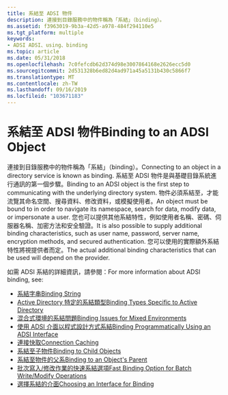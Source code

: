 ```yaml
---
title: 系結至 ADSI 物件
description: 連接到目錄服務中的物件稱為「系結」（binding）。
ms.assetid: f3963019-9b3a-42d5-a978-484f294110e5
ms.tgt_platform: multiple
keywords:
- ADSI ADSI、using、binding
ms.topic: article
ms.date: 05/31/2018
ms.openlocfilehash: 7c0fefcdb62d374d98e3007864168e2626ecc5d0
ms.sourcegitcommit: 2d531328b6ed82d4ad971a45a5131b430c5866f7
ms.translationtype: MT
ms.contentlocale: zh-TW
ms.lasthandoff: 09/16/2019
ms.locfileid: "103671183"
---
```

# <a name="binding-to-an-adsi-object"></a><span data-ttu-id="6b828-104">系結至 ADSI 物件</span><span class="sxs-lookup"><span data-stu-id="6b828-104">Binding to an ADSI Object</span></span>

<span data-ttu-id="6b828-105">連接到目錄服務中的物件稱為「系結」（binding）。</span><span class="sxs-lookup"><span data-stu-id="6b828-105">Connecting to an object in a directory service is known as binding.</span></span> <span data-ttu-id="6b828-106">系結至 ADSI 物件是與基礎目錄系統進行通訊的第一個步驟。</span><span class="sxs-lookup"><span data-stu-id="6b828-106">Binding to an ADSI object is the first step to communicating with the underlying directory system.</span></span> <span data-ttu-id="6b828-107">物件必須系結至，才能流覽其命名空間、搜尋資料、修改資料，或模擬使用者。</span><span class="sxs-lookup"><span data-stu-id="6b828-107">An object must be bound to in order to navigate its namespace, search for data, modify data, or impersonate a user.</span></span> <span data-ttu-id="6b828-108">您也可以提供其他系結特性，例如使用者名稱、密碼、伺服器名稱、加密方法和安全驗證。</span><span class="sxs-lookup"><span data-stu-id="6b828-108">It is also possible to supply additional binding characteristics, such as user name, password, server name, encryption methods, and secured authentication.</span></span> <span data-ttu-id="6b828-109">您可以使用的實際額外系結特性將視提供者而定。</span><span class="sxs-lookup"><span data-stu-id="6b828-109">The actual additional binding characteristics that can be used will depend on the provider.</span></span>

<span data-ttu-id="6b828-110">如需 ADSI 系結的詳細資訊，請參閱：</span><span class="sxs-lookup"><span data-stu-id="6b828-110">For more information about ADSI binding, see:</span></span>

-   [<span data-ttu-id="6b828-111">系結字串</span><span class="sxs-lookup"><span data-stu-id="6b828-111">Binding String</span></span>](binding-string.md)
-   [<span data-ttu-id="6b828-112">Active Directory 特定的系結類型</span><span class="sxs-lookup"><span data-stu-id="6b828-112">Binding Types Specific to Active Directory</span></span>](binding-types-specific-to-active-directory.md)
-   [<span data-ttu-id="6b828-113">混合式環境的系結問題</span><span class="sxs-lookup"><span data-stu-id="6b828-113">Binding Issues for Mixed Environments</span></span>](binding-issues-for-mixed-environments.md)
-   [<span data-ttu-id="6b828-114">使用 ADSI 介面以程式設計方式系結</span><span class="sxs-lookup"><span data-stu-id="6b828-114">Binding Programmatically Using an ADSI Interface</span></span>](binding-programmatically-using-an-adsi-interface.md)
-   [<span data-ttu-id="6b828-115">連接快取</span><span class="sxs-lookup"><span data-stu-id="6b828-115">Connection Caching</span></span>](connection-caching.md)
-   [<span data-ttu-id="6b828-116">系結至子物件</span><span class="sxs-lookup"><span data-stu-id="6b828-116">Binding to Child Objects</span></span>](binding-to-child-objects.md)
-   [<span data-ttu-id="6b828-117">系結至物件的父系</span><span class="sxs-lookup"><span data-stu-id="6b828-117">Binding to an Object's Parent</span></span>](binding-to-an-objectampaposs-parent.md)
-   [<span data-ttu-id="6b828-118">批次寫入/修改作業的快速系結選項</span><span class="sxs-lookup"><span data-stu-id="6b828-118">Fast Binding Option for Batch Write/Modify Operations</span></span>](fast-binding-option-for-batch-writemodify-operations.md)
-   [<span data-ttu-id="6b828-119">選擇系結的介面</span><span class="sxs-lookup"><span data-stu-id="6b828-119">Choosing an Interface for Binding</span></span>](choosing-an-interface.md)

 

 




